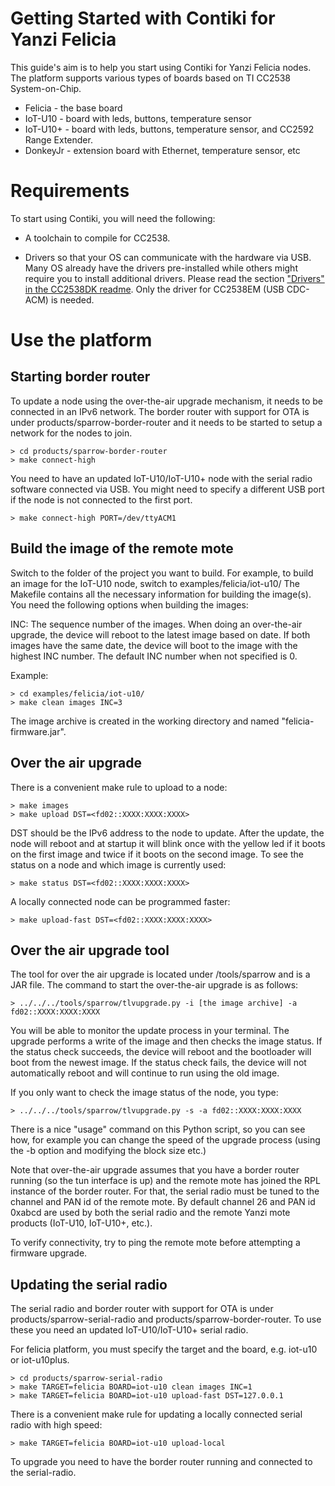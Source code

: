 Getting Started with Contiki for Yanzi Felicia
==============================================

This guide's aim is to help you start using Contiki for Yanzi Felicia nodes.
The platform supports various types of boards based on TI CC2538 System-on-Chip.

* Felicia - the base board
* IoT-U10 - board with leds, buttons, temperature sensor
* IoT-U10+ - board with leds, buttons, temperature sensor, and CC2592 Range Extender.
* DonkeyJr - extension board with Ethernet, temperature sensor, etc

Requirements
============

To start using Contiki, you will need the following:

* A toolchain to compile for CC2538.

* Drivers so that your OS can communicate with the hardware via USB. Many OS already have the drivers pre-installed while others might require you to install additional drivers. Please read the section ["Drivers" in the CC2538DK readme](https://github.com/contiki-os/contiki/tree/master/platform/cc2538dk#for-the-cc2538em-usb-cdc-acm). Only the driver for CC2538EM (USB CDC-ACM) is needed.


Use the platform
================

Starting border router
--------------------------------------------------

To update a node using the over-the-air upgrade mechanism, it needs to be connected in an IPv6 network.
The border router with support for OTA is under products/sparrow-border-router and it needs to be started to setup a network for the nodes to join.

    > cd products/sparrow-border-router
    > make connect-high

You need to have an updated IoT-U10/IoT-U10+ node with the serial radio
software connected via USB. You might need to specify a different USB
port if the node is not connected to the first port.

    > make connect-high PORT=/dev/ttyACM1

Build the image of the remote mote
--------------------------------------------------

Switch to the folder of the project you want to build. For example, to
build an image for the IoT-U10 node, switch to examples/felicia/iot-u10/
The Makefile contains all the necessary information for building the
image(s). You need the following options when building the images:

 INC: The sequence number of the images. When doing an over-the-air
 upgrade, the device will reboot to the latest image based on date. If
 both images have the same date, the device will boot to the image
 with the highest INC number. The default INC number when not
 specified is 0.

Example:

    > cd examples/felicia/iot-u10/
    > make clean images INC=3

The image archive is created in the working directory and named
"felicia-firmware.jar".

Over the air upgrade
--------------------------------------------------

There is a convenient make rule to upload to a node:

    > make images
    > make upload DST=<fd02::XXXX:XXXX:XXXX>

DST should be the IPv6 address to the node to update. After the update, the node will reboot and at startup it will blink once with the yellow led if it boots on the first image and twice if it boots on the second image. To see the status on a node and which image is currently used:

    > make status DST=<fd02::XXXX:XXXX:XXXX>

A locally connected node can be programmed faster:

    > make upload-fast DST=<fd02::XXXX:XXXX:XXXX>

Over the air upgrade tool
--------------------------------------------------

The tool for over the air upgrade is located under /tools/sparrow and is
a JAR file. The command to start the over-the-air upgrade is as
follows:

    > ../../../tools/sparrow/tlvupgrade.py -i [the image archive] -a fd02::XXXX:XXXX:XXXX

You will be able to monitor the update process in your terminal. The
upgrade performs a write of the image and then checks the image
status. If the status check succeeds, the device will reboot and the
bootloader will boot from the newest image. If the status check fails,
the device will not automatically reboot and will continue to run
using the old image.

If you only want to check the image status of the node, you type:

    > ../../../tools/sparrow/tlvupgrade.py -s -a fd02::XXXX:XXXX:XXXX

There is a nice "usage" command on this Python script, so you can see how,
for example you can change the speed of the upgrade process (using the
-b option and modifying the block size etc.)

Note that over-the-air upgrade assumes that you have a border router
running (so the tun interface is up) and the remote mote has joined
the RPL instance of the border router. For that, the serial radio must
be tuned to the channel and PAN id of the remote mote. By default
channel 26 and PAN id 0xabcd are used by both the serial radio and the
remote Yanzi mote products (IoT-U10, IoT-U10+, etc.).

To verify connectivity, try to ping the remote mote before attempting
a firmware upgrade.

Updating the serial radio
------------------------------------------------------------

The serial radio and border router with support for OTA is under
products/sparrow-serial-radio and products/sparrow-border-router.
To use these you need an updated IoT-U10/IoT-U10+ serial radio.

For felicia platform, you must specify the target and the board,
e.g. iot-u10 or iot-u10plus.

    > cd products/sparrow-serial-radio
    > make TARGET=felicia BOARD=iot-u10 clean images INC=1
    > make TARGET=felicia BOARD=iot-u10 upload-fast DST=127.0.0.1

There is a convenient make rule for updating a locally connected
serial radio with high speed:

    > make TARGET=felicia BOARD=iot-u10 upload-local

To upgrade you need to have the border router running and connected to
the serial-radio.
